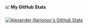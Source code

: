 <!--
**AlexanderPro/AlexanderPro** is a ✨ _special_ ✨ repository because its `README.md` (this file) appears on your GitHub profile.

Here are some ideas to get you started:

- 🔭 I’m currently working on ...
- 🌱 I’m currently learning ...
- 👯 I’m looking to collaborate on ...
- 🤔 I’m looking for help with ...
- 💬 Ask me about ...
- 📫 How to reach me: ...
- 😄 Pronouns: ...
- ⚡ Fun fact: ...
-->
#### &#x1f4c8; My GitHub Stats

<a href="https://github.com/AlexanderPro">
  <img align="center" src="https://github-readme-stats.vercel.app/api?username=AlexanderPro&show_icons=true&count_private=true&include_all_commits=true&theme=default" alt="Alexander Illarionov's GitHub Stats" />
</a>
